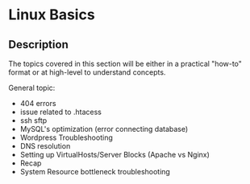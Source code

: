 # Linux Basics

## Description

The topics covered in this section will be either in a practical "how-to" format or at high-level to understand concepts.


General topic:
- 404 errors
- issue related to .htacess
- ssh sftp
- MySQL's optimization (error connecting database)
- Wordpress Troubleshooting
- DNS resolution
- Setting up VirtualHosts/Server Blocks (Apache vs Nginx)
- Recap
- System Resource bottleneck troubleshooting
